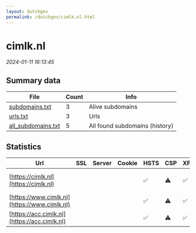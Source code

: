 ```yaml
---
layout: dutchgov
permalink: /dutchgov/cimlk.nl.html
---
```



# cimlk.nl
*2024-01-11 16:13:45*
## Summary data


| File       | Count | Info |
|------------|-------|------|
|[subdomains.txt](/data/cimlk.nl/subdomains.txt)|3|Alive subdomains|
|[urls.txt](/data/cimlk.nl/urls.txt)|3|Urls|
|[all_subdomains.txt](/data/cimlk.nl/all_subdomains.txt)|5|All found subdomains (history)|


## Statistics


| Url | SSL | Server | Cookie | HSTS | CSP | XFO | XXP | RP | Tech |Title |
|------------|-------|------|------|------|------|------|------|------|------|------|
|[https://cimlk.nl](https://cimlk.nl)| || |:white_check_mark: |:warning: | :white_check_mark: | | :white_check_mark: ||308 Permanent Re...|
|[https://www.cimlk.nl](https://www.cimlk.nl)| || |:white_check_mark: |:warning: | :white_check_mark: | | :white_check_mark: |HSTS|Centraal Instrum...|
|[https://acc.cimlk.nl](https://acc.cimlk.nl)| || |:white_check_mark: |:warning: | :white_check_mark: | | :white_check_mark: |HSTS|Centraal Instrum...|